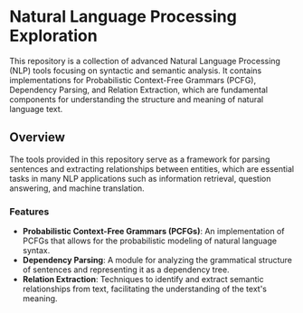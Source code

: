 # Natural Language Processing Exploration

This repository is a collection of advanced Natural Language Processing (NLP) tools focusing on syntactic and semantic analysis. It contains implementations for Probabilistic Context-Free Grammars (PCFG), Dependency Parsing, and Relation Extraction, which are fundamental components for understanding the structure and meaning of natural language text.

## Overview

The tools provided in this repository serve as a framework for parsing sentences and extracting relationships between entities, which are essential tasks in many NLP applications such as information retrieval, question answering, and machine translation.

### Features

- **Probabilistic Context-Free Grammars (PCFGs)**: An implementation of PCFGs that allows for the probabilistic modeling of natural language syntax.
- **Dependency Parsing**: A module for analyzing the grammatical structure of sentences and representing it as a dependency tree.
- **Relation Extraction**: Techniques to identify and extract semantic relationships from text, facilitating the understanding of the text's meaning.
